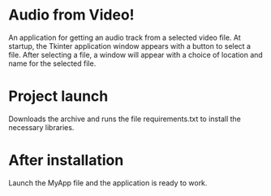 
# Audio from Video!

An application for getting an audio track from a selected video file.
At startup, the Tkinter application window appears with a button to select a file. 
After selecting a file, a window will appear with a choice of location and name for the selected file.

# Project launch
Downloads the archive and runs the file requirements.txt to install the necessary libraries.

# After installation 
Launch the MyApp file and the application is ready to work.
